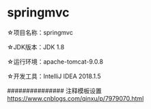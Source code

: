 # springmvc

☆项目名称：springmvc

☆JDK版本：JDK 1.8

☆运行环境：apache-tomcat-9.0.8

☆开发工具：IntelliJ IDEA 2018.1.5

############### 注释模板设置 
https://www.cnblogs.com/qinxu/p/7979070.html


